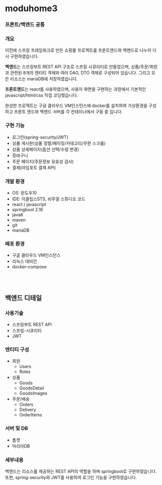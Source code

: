 moduhome3
==========

### 프론트/백엔드 공통

### 개요
이전에 스프링 프레임워크로 만든 쇼핑몰 프로젝트를 프론트엔드와 백엔드로 나누어 다시 구현하였습니다.  

**백엔드**는 스프링부트 REST API 구조로 스프링 시큐리티로 만들었으며, 상품/주문/회원과 관련된 8개의 엔티티 객체와 여러 DAO, DTO 객체로 구성되어 있습니다. 그리고 모든 리소스는 mariaDB에 저장하였습니다. 

**프론트엔드**는 react를 사용하였으며, 사용자 화면을 구현하는 과정에서 기본적인 javascript/html/css 직접 코딩했습니다.  

완성한 프로젝트는 구글 클라우드 VM인스턴스에 docker를 설치하여 가상환경을 구성하고 프론트 엔드와 백엔드 서버를 각 컨테이너에서 구동 중 입니다.

### 구현 기능
* 로그인(spring-security/JWT)
* 상품 게시판(상품 정렬/페이징/카테고리/무한 스크롤)
* 상품 상세페이지(옵션 선택/수량 변경)
* 장바구니
* 주문 페이지(주문정보 유효성 검사)
* 결제(아임포트 결제 API)

### 개발 환경
* OS: 윈도우10
* IDE: 이클립스STS, 비주얼 스튜디오 코드
* react / javascript
* springboot 2.16
* java8
* maven
* git
* mariaDB

### 배포 환경
* 구글 클라우드 VM인스턴스
* 리눅스 데비안
* docker-compose  


<br/><br/>

##  백엔드 디테일

### 사용기술
* 스프링부트 REST API
* 스프링-시큐리티
* JWT

### 엔티티 구성
* 회원
  * Users
  * Roles
* 상품
  * Goods
  * GoodsDetail
  * GoodsImages
* 주문/배송
  * Orders
  * Delivery
  * OrderItems


### 서버 및 DB
* 톰캣
* 마리아DB

### 세부내용
백엔드는 리소스를 제공하는 REST API의 역할을 하며 springboot로 구현하였습니다. 또한, spring-security와 JWT를 사용하여 로그인 기능을 구현하였습니다.
